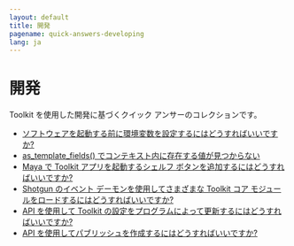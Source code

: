 ```yaml
---
layout: default
title: 開発
pagename: quick-answers-developing
lang: ja
---
```


開発
===

Toolkit を使用した開発に基づくクイック アンサーのコレクションです。

- [ソフトウェアを起動する前に環境変数を設定するにはどうすればいいですか?](./developing/setting-software-environment-variables.md)
- [as_template_fields() でコンテキスト内に存在する値が見つからない](./developing/as-template-fields-missing-values.md)
- [Maya で Toolkit アプリを起動するシェルフ ボタンを追加するにはどうすればいいですか?](./developing/maya-shelf-app-launcher.md)
- [Shotgun のイベント デーモンを使用してさまざまな Toolkit コア モジュールをロードするにはどうすればいいですか?](./developing/toolkit-core-event-daemon.md)
- [API を使用して Toolkit の設定をプログラムによって更新するにはどうすればいいですか?](./developing/update-config-with-api.md)
- [API を使用してパブリッシュを作成するにはどうすればいいですか?](./developing/create-publishes-via-api.md)
